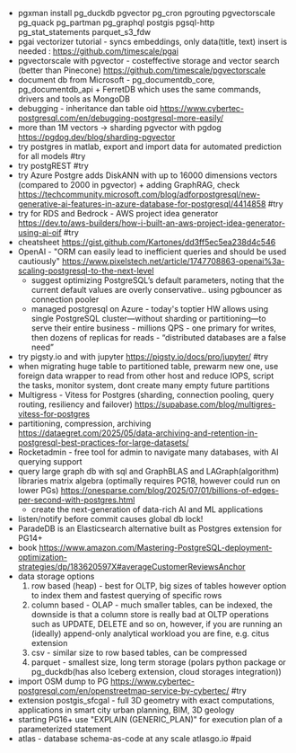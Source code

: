 
  - pgxman install pg_duckdb pgvector pg_cron pgrouting pgvectorscale pg_quack pg_partman pg_graphql postgis pgsql-http pg_stat_statements parquet_s3_fdw
  - pgai vectorizer tutorial - syncs embeddings, only data(title, text) insert is needed : https://github.com/timescale/pgai
  - pgvectorscale with pgvector - costeffective storage and vector search (better than Pinecone) https://github.com/timescale/pgvectorscale
  - document db from Microsoft - pg_documentdb_core, pg_documentdb_api + FerretDB which uses the same commands, drivers and tools as MongoDB
  - debugging - inheritance dan table oid https://www.cybertec-postgresql.com/en/debugging-postgresql-more-easily/
  - more than 1M vectors -> sharding pgvector with pgdog https://pgdog.dev/blog/sharding-pgvector
  - try postgres in matlab, export and import data for automated prediction for all models #try
  - try postgREST #try
  - try Azure Postgre adds DiskANN with up to 16000 dimensions vectors (compared to 2000 in pgvector) + adding GraphRAG, check https://techcommunity.microsoft.com/blog/adforpostgresql/new-generative-ai-features-in-azure-database-for-postgresql/4414858 #try
  - try for RDS and Bedrock - AWS project idea generator https://dev.to/aws-builders/how-i-built-an-aws-project-idea-generator-using-ai-oif #try
  - cheatsheet https://gist.github.com/Kartones/dd3ff5ec5ea238d4c546
  - OpenAI - "ORM can easily lead to inefficient queries and should be used cautiously"  https://www.pixelstech.net/article/1747708863-openai%3a-scaling-postgresql-to-the-next-level
    - suggest optimizing PostgreSQL’s default parameters, noting that the current default values are overly conservative.. using pgbouncer as connection pooler
    - managed postgresql on Azure - today's toptier HW allows using single PostgreSQL cluster—without sharding or partitioning—to serve their entire business - millions QPS - one primary for writes, then dozens of replicas for reads - “distributed databases are a false need”
  - try pigsty.io and with jupyter https://pigsty.io/docs/pro/jupyter/ #try
- when migrating huge table to partitioned table, prewarm new one, use foreign data wrapper to read from other host and reduce IOPS, script the tasks, monitor system, dont create many empty future partitions
- Multigress - Vitess for Postgres (sharding, connection pooling, query routing, resiliency and failover) https://supabase.com/blog/multigres-vitess-for-postgres
- partitioning, compression, archiving https://dataegret.com/2025/05/data-archiving-and-retention-in-postgresql-best-practices-for-large-datasets/
- Rocketadmin - free tool for admin to navigate many databases, with AI querying support
- query large graph db with sql and GraphBLAS and LAGraph(algorithm) libraries matrix algebra (optimally requires  PG18, however could run on lower PGs) https://onesparse.com/blog/2025/07/01/billions-of-edges-per-second-with-postgres.html 
	- create the next-generation of data-rich AI and ML applications
- listen/notify before commit causes global db lock!
- ParadeDB is an Elasticsearch alternative built as Postgres extension for PG14+
- book https://www.amazon.com/Mastering-PostgreSQL-deployment-optimization-strategies/dp/183620597X#averageCustomerReviewsAnchor
- data storage options 
	1. row based (heap) - best for OLTP, big sizes of tables however option to index them and fastest querying of specific rows
	2. column based - OLAP - much smaller tables, can be indexed, the downside is that a column store is really bad at OLTP operations such as UPDATE, DELETE and so on, however, if you are running an (ideally) append-only analytical workload you are fine, e.g. citus extension
	3. csv - similar size to row based tables, can be compressed
	4. parquet - smallest size, long term storage (polars python package or pg_duckdb(has also Iceberg extension, cloud storages integration))
- import OSM dump to PG https://www.cybertec-postgresql.com/en/openstreetmap-service-by-cybertec/ #try
- extension postgis_sfcgal - full 3D geometry with exact computations, applications in smart city urban planning, BIM, 3D geology
- starting PG16+ use "EXPLAIN (GENERIC_PLAN)" for execution plan of a parameterized statement
- atlas - database schema-as-code at any scale atlasgo.io #paid